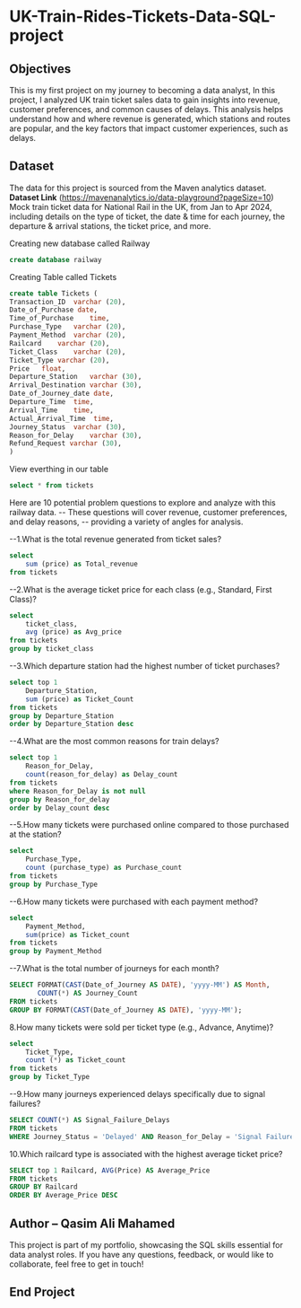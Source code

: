 # UK-Train-Rides-Tickets-Data-SQL-project

## Objectives

This is my first project on my journey to becoming a data analyst, In this project, I analyzed UK train ticket sales data to gain insights into revenue, customer preferences, and common causes of delays. This analysis helps understand how and where revenue is generated, which stations and routes are popular, and the key factors that impact customer experiences, such as delays.

## Dataset
The data for this project is sourced from the Maven analytics dataset. <br>
**Dataset Link** (https://mavenanalytics.io/data-playground?pageSize=10)
Mock train ticket data for National Rail in the UK, from Jan to Apr 2024, including details on the type of ticket, the date & time for each journey, the departure & arrival stations, the ticket price, and more.



Creating new database called Railway
```sql
create database railway
```

Creating Table called Tickets

```sql
create table Tickets (
Transaction_ID	varchar (20),
Date_of_Purchase date,	
Time_of_Purchase	time,
Purchase_Type	varchar (20),
Payment_Method	varchar (20),
Railcard	varchar (20),
Ticket_Class	varchar (20),
Ticket_Type	varchar (20),
Price	float,
Departure_Station	varchar (30),
Arrival_Destination	varchar (30),
Date_of_Journey_date date,
Departure_Time	time,
Arrival_Time	time,
Actual_Arrival_Time	 time,
Journey_Status	varchar (30),
Reason_for_Delay	varchar (30),
Refund_Request varchar (30),
)
```

View everthing in our table
```sql
select * from tickets
```

Here are 10 potential problem questions to explore and analyze with this railway data.
-- These questions will cover revenue, customer preferences, and delay reasons, 
-- providing a variety of angles for analysis.


--1.What is the total revenue generated from ticket sales?
```sql
select 
	sum (price) as Total_revenue
from tickets
```

--2.What is the average ticket price for each class (e.g., Standard, First Class)?
```sql
select
	ticket_class, 
	avg (price) as Avg_price
from tickets
group by ticket_class
```
--3.Which departure station had the highest number of ticket purchases?
```sql
select top 1
	Departure_Station,
	sum (price) as Ticket_Count
from tickets
group by Departure_Station
order by Departure_Station desc
```

--4.What are the most common reasons for train delays?
```sql
select top 1
	Reason_for_Delay,
	count(reason_for_delay) as Delay_count
from tickets
where Reason_for_Delay is not null
group by Reason_for_delay
order by Delay_count desc
```

--5.How many tickets were purchased online compared to those purchased at the station?
```sql
select 
	Purchase_Type,
	count (purchase_type) as Purchase_count
from tickets
group by Purchase_Type	
```
--6.How many tickets were purchased with each payment method?
```sql
select 
	Payment_Method,
	sum(price) as Ticket_count
from tickets
group by Payment_Method
```

--7.What is the total number of journeys for each month?
```sql
SELECT FORMAT(CAST(Date_of_Journey AS DATE), 'yyyy-MM') AS Month, 
       COUNT(*) AS Journey_Count
FROM tickets
GROUP BY FORMAT(CAST(Date_of_Journey AS DATE), 'yyyy-MM');
```


8.How many tickets were sold per ticket type (e.g., Advance, Anytime)?

```sql
select 
	Ticket_Type,
	count (*) as Ticket_count
from tickets
group by Ticket_Type
```


--9.How many journeys experienced delays specifically due to signal failures?

```sql
SELECT COUNT(*) AS Signal_Failure_Delays
FROM tickets
WHERE Journey_Status = 'Delayed' AND Reason_for_Delay = 'Signal Failure';
```


10.Which railcard type is associated with the highest average ticket price?
```sql
SELECT top 1 Railcard, AVG(Price) AS Average_Price
FROM tickets
GROUP BY Railcard
ORDER BY Average_Price DESC
```


## Author – Qasim Ali Mahamed
This project is part of my portfolio, showcasing the SQL skills essential for data analyst roles. If you have any questions, feedback, or would like to collaborate, feel free to get in touch!

## End Project
